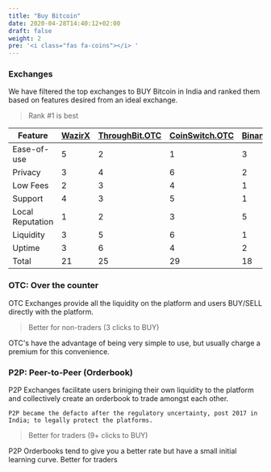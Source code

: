 ```yaml
---
title: "Buy Bitcoin"
date: 2020-04-28T14:40:12+02:00
draft: false
weight: 2
pre: '<i class="fas fa-coins"></i> '
---
```


### Exchanges

We have filtered the top exchanges to BUY Bitcoin in India and ranked them based on features desired from an ideal exchange.  

<div class="support-table">

> Rank #1 is best

| Feature | [WazirX](https://wazirx.com/invite/qp48jjwc) | [ThroughBit.OTC](https://otc.throughbit.com)  | [CoinSwitch.OTC](https://coinswitch.com) | [Binance](https://www.binance.com/en-IN) | [LocalBitcoins](https://localbitcoins.com/instant-bitcoins/?action=buy&amount=&currency=INR&country_code=IN&online_provider=ALL_ONLINE&find-offers=Search) | [Unocoin.OTC](https://unocoin.com)
| -------- | --------------- | --------------- | ------------ | ------------ | ------------ | ------------ |
| Ease-of-use      | 5 | 2 | 1 | 3 | 6 | 4 |
| Privacy          | 3 | 4 | 6 | 2 | 1 | 5 |
| Low Fees         | 2 | 3 | 4 | 1 | 6 | 5 |
| Support          | 4 | 3 | 5 | 1 | 2 | 6 | 
| Local Reputation | 1 | 2 | 3 | 5 | 6 | 4 |
| Liquidity        | 3 | 5 | 6 | 1 | 2 | 4 |
| Uptime           | 3 | 6 | 4 | 2 | 1 | 5 |
| Total            |21 |25 |29 |18 |24 |33 |
</div>

### OTC: Over the counter

OTC Exchanges provide all the liquidity on the platform and users BUY/SELL directly with the platform.

> Better for non-traders (3 clicks to  BUY)

OTC's have the advantage of being very simple to use, but usually charge a premium for this convenience. 

### P2P: Peer-to-Peer (Orderbook)
P2P Exchanges facilitate users briniging their own liquidity to the platform and collectively create an orderbook to trade amongst each other. 

`P2P became the defacto after the regulatory uncertainty, post 2017 in India; to legally protect the platforms.`

> Better for traders (9+ clicks to  BUY)

P2P Orderbooks tend to give you a better rate but have a small initial learning curve. Better for traders
